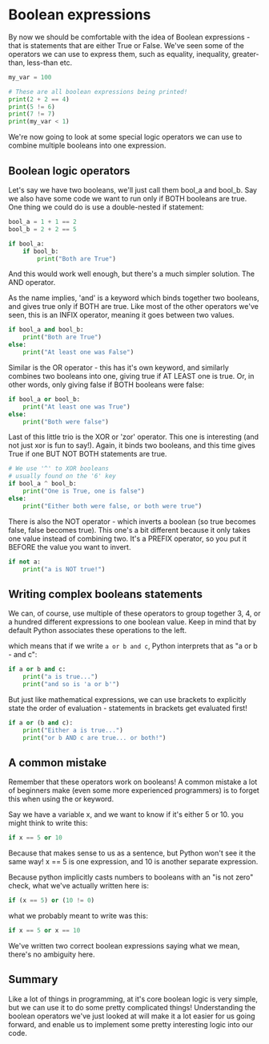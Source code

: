 # Boolean expressions
By now we should be comfortable with the idea of Boolean expressions - that is statements that are either True or False. We've seen some of the operators we can use to express them, such as equality, inequality, greater-than, less-than etc.
``` py
my_var = 100

# These are all boolean expressions being printed!
print(2 + 2 == 4)
print(5 != 6)
print(7 != 7)
print(my_var < 1)
```

We're now going to look at some special logic operators we can use to combine multiple booleans into one expression.

## Boolean logic operators
Let's say we have two booleans, we'll just call them bool_a and bool_b. Say we also have some code we want to run only if BOTH booleans are true. One thing we could do is use a double-nested if statement:
``` py
bool_a = 1 + 1 == 2
bool_b = 2 + 2 == 5

if bool_a:
    if bool_b:
        print("Both are True")
```
And this would work well enough, but there's a much simpler solution. The AND operator.

As the name implies, 'and' is a keyword which binds together two booleans, and gives true only if BOTH are true. Like most of the other operators we've seen, this is an INFIX operator, meaning it goes between two values.
``` py
if bool_a and bool_b:
    print("Both are True")
else:
    print("At least one was False")
```

Similar is the OR operator - this has it's own keyword, and similarly combines two booleans into one, giving true if AT LEAST one is true. Or, in other words, only giving false if BOTH booleans were false:

``` py
if bool_a or bool_b:
    print("At least one was True")
else:
    print("Both were false")
```

Last of this little trio is the XOR or 'zor' operator. This one is interesting (and not just xor is fun to say!). Again, it binds two booleans, and this time gives True if one BUT NOT BOTH statements are true.

``` py
# We use '^' to XOR booleans
# usually found on the '6' key
if bool_a ^ bool_b:
    print("One is True, one is false")
else:
    print("Either both were false, or both were true")
```

There is also the NOT operator - which inverts a boolean (so true becomes false, false becomes true). This one's a bit different because it only takes one value instead of combining two. It's a PREFIX operator, so you put it BEFORE the value you want to invert.

``` py
if not a:
    print("a is NOT true!")
```

## Writing complex booleans statements
We can, of course, use multiple of these operators to group together 3, 4, or a hundred different expressions to one boolean value. Keep in mind that by default Python associates these operations to the left.

which means that if we write `a or b and c`, Python interprets that as "a or b - and c":
``` py
if a or b and c:
    print("a is true...")
    print("and so is 'a or b'")
```

But just like mathematical expressions, we can use brackets to explicitly state the order of evaluation - statements in brackets get evaluated first!

``` py
if a or (b and c):
    print("Either a is true...")
    print("or b AND c are true... or both!")
```
## A common mistake
Remember that these operators work on booleans! A common mistake a lot of beginners make (even some more experienced programmers) is to forget this when using the or keyword.

Say we have a variable x, and we want to know if it's either 5 or 10. you might think to write this:
``` py
if x == 5 or 10
```
Because that makes sense to us as a sentence, but Python won't see it the same way! x == 5 is one expression, and 10 is another separate expression.

Because python implicitly casts numbers to booleans with an "is not zero" check, what we've actually written here is:
``` py
if (x == 5) or (10 != 0)
```

what we probably meant to write was this:
``` py
if x == 5 or x == 10
```
We've written two correct boolean expressions saying what we mean, there's no ambiguity here.

## Summary 
Like a lot of things in programming, at it's core boolean logic is very simple, but we can use it to do some pretty complicated things! Understanding the boolean operators we've just looked at will make it a lot easier for us going forward, and enable us to implement some pretty interesting logic into our code.